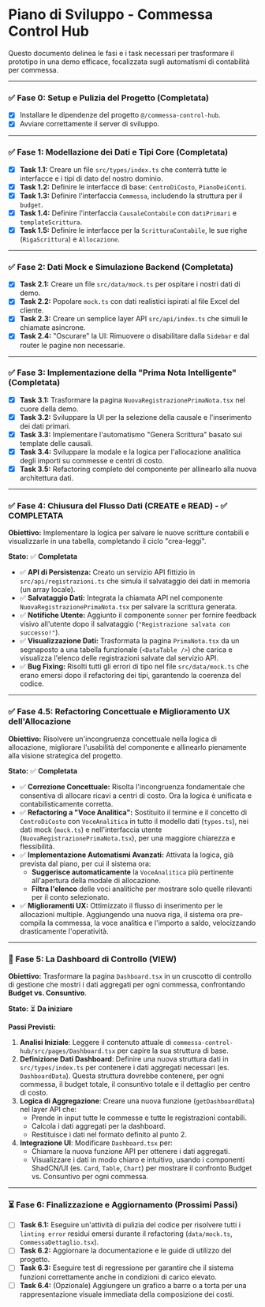 # Piano di Sviluppo - Commessa Control Hub

Questo documento delinea le fasi e i task necessari per trasformare il prototipo in una demo efficace, focalizzata sugli automatismi di contabilità per commessa.

---

### ✅ Fase 0: Setup e Pulizia del Progetto (Completata)
- [x] Installare le dipendenze del progetto `@/commessa-control-hub`.
- [x] Avviare correttamente il server di sviluppo.

---

### ✅ Fase 1: Modellazione dei Dati e Tipi Core (Completata)
- [x] **Task 1.1:** Creare un file `src/types/index.ts` che conterrà tutte le interfacce e i tipi di dato del nostro dominio.
- [x] **Task 1.2:** Definire le interfacce di base: `CentroDiCosto`, `PianoDeiConti`.
- [x] **Task 1.3:** Definire l'interfaccia `Commessa`, includendo la struttura per il `budget`.
- [x] **Task 1.4:** Definire l'interfaccia `CausaleContabile` con `datiPrimari` e `templateScrittura`.
- [x] **Task 1.5:** Definire le interfacce per la `ScritturaContabile`, le sue righe (`RigaScrittura`) e `Allocazione`.

---

### ✅ Fase 2: Dati Mock e Simulazione Backend (Completata)
- [x] **Task 2.1:** Creare un file `src/data/mock.ts` per ospitare i nostri dati di demo.
- [x] **Task 2.2:** Popolare `mock.ts` con dati realistici ispirati al file Excel del cliente.
- [x] **Task 2.3:** Creare un semplice layer API `src/api/index.ts` che simuli le chiamate asincrone.
- [x] **Task 2.4:** "Oscurare" la UI: Rimuovere o disabilitare dalla `Sidebar` e dal router le pagine non necessarie.

---

### ✅ Fase 3: Implementazione della "Prima Nota Intelligente" (Completata)
- [x] **Task 3.1:** Trasformare la pagina `NuovaRegistrazionePrimaNota.tsx` nel cuore della demo.
- [x] **Task 3.2:** Sviluppare la UI per la selezione della causale e l'inserimento dei dati primari.
- [x] **Task 3.3:** Implementare l'automatismo "Genera Scrittura" basato sui template delle causali.
- [x] **Task 3.4:** Sviluppare la modale e la logica per l'allocazione analitica degli importi su commesse e centri di costo.
- [x] **Task 3.5:** Refactoring completo del componente per allinearlo alla nuova architettura dati.

---

### ✅ Fase 4: Chiusura del Flusso Dati (CREATE e READ) - ✅ COMPLETATA

**Obiettivo:** Implementare la logica per salvare le nuove scritture contabili e visualizzarle in una tabella, completando il ciclo "crea-leggi".

**Stato:** ✅ **Completata**

- ✅ **API di Persistenza:** Creato un servizio API fittizio in `src/api/registrazioni.ts` che simula il salvataggio dei dati in memoria (un array locale).
- ✅ **Salvataggio Dati:** Integrata la chiamata API nel componente `NuovaRegistrazionePrimaNota.tsx` per salvare la scrittura generata.
- ✅ **Notifiche Utente:** Aggiunto il componente `sonner` per fornire feedback visivo all'utente dopo il salvataggio (`"Registrazione salvata con successo!"`).
- ✅ **Visualizzazione Dati:** Trasformata la pagina `PrimaNota.tsx` da un segnaposto a una tabella funzionale (`<DataTable />`) che carica e visualizza l'elenco delle registrazioni salvate dal servizio API.
- ✅ **Bug Fixing:** Risolti tutti gli errori di tipo nel file `src/data/mock.ts` che erano emersi dopo il refactoring dei tipi, garantendo la coerenza del codice.

---

### ✅ Fase 4.5: Refactoring Concettuale e Miglioramento UX dell'Allocazione

**Obiettivo:** Risolvere un'incongruenza concettuale nella logica di allocazione, migliorare l'usabilità del componente e allinearlo pienamente alla visione strategica del progetto.

**Stato:** ✅ **Completata**

- ✅ **Correzione Concettuale:** Risolta l'incongruenza fondamentale che consentiva di allocare ricavi a centri di costo. Ora la logica è unificata e contabilisticamente corretta.
- ✅ **Refactoring a "Voce Analitica":** Sostituito il termine e il concetto di `CentroDiCosto` con `VoceAnalitica` in tutto il modello dati (`types.ts`), nei dati mock (`mock.ts`) e nell'interfaccia utente (`NuovaRegistrazionePrimaNota.tsx`), per una maggiore chiarezza e flessibilità.
- ✅ **Implementazione Automatismi Avanzati:** Attivata la logica, già prevista dal piano, per cui il sistema ora:
    - **Suggerisce automaticamente** la `VoceAnalitica` più pertinente all'apertura della modale di allocazione.
    - **Filtra l'elenco** delle voci analitiche per mostrare solo quelle rilevanti per il conto selezionato.
- ✅ **Miglioramenti UX:** Ottimizzato il flusso di inserimento per le allocazioni multiple. Aggiungendo una nuova riga, il sistema ora pre-compila la commessa, la voce analitica e l'importo a saldo, velocizzando drasticamente l'operatività.

---

### 🎯 Fase 5: La Dashboard di Controllo (VIEW)

**Obiettivo:** Trasformare la pagina `Dashboard.tsx` in un cruscotto di controllo di gestione che mostri i dati aggregati per ogni commessa, confrontando **Budget vs. Consuntivo**.

**Stato:** ⏳ **Da iniziare**

**Passi Previsti:**
1.  **Analisi Iniziale**: Leggere il contenuto attuale di `commessa-control-hub/src/pages/Dashboard.tsx` per capire la sua struttura di base.
2.  **Definizione Dati Dashboard**: Definire una nuova struttura dati in `src/types/index.ts` per contenere i dati aggregati necessari (es. `DashboardData`). Questa struttura dovrebbe contenere, per ogni commessa, il budget totale, il consuntivo totale e il dettaglio per centro di costo.
3.  **Logica di Aggregazione**: Creare una nuova funzione (`getDashboardData`) nel layer API che:
    - Prende in input tutte le commesse e tutte le registrazioni contabili.
    - Calcola i dati aggregati per la dashboard.
    - Restituisce i dati nel formato definito al punto 2.
4.  **Integrazione UI**: Modificare `Dashboard.tsx` per:
    - Chiamare la nuova funzione API per ottenere i dati aggregati.
    - Visualizzare i dati in modo chiaro e intuitivo, usando i componenti ShadCN/UI (es. `Card`, `Table`, `Chart`) per mostrare il confronto Budget vs. Consuntivo per ogni commessa.

---

### ⏳ Fase 6: Finalizzazione e Aggiornamento (Prossimi Passi)
- [ ] **Task 6.1:** Eseguire un'attività di pulizia del codice per risolvere tutti i `linting error` residui emersi durante il refactoring (`data/mock.ts`, `CommessaDettaglio.tsx`).
- [ ] **Task 6.2:** Aggiornare la documentazione e le guide di utilizzo del progetto.
- [ ] **Task 6.3:** Eseguire test di regressione per garantire che il sistema funzioni correttamente anche in condizioni di carico elevato.
- [ ] **Task 6.4:** (Opzionale) Aggiungere un grafico a barre o a torta per una rappresentazione visuale immediata della composizione dei costi. 